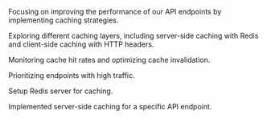 Focusing on improving the performance of our API endpoints by implementing caching strategies.

Exploring different caching layers, including server-side caching with Redis and client-side caching with HTTP headers.

Monitoring cache hit rates and optimizing cache invalidation.

Prioritizing endpoints with high traffic.

Setup Redis server for caching.

Implemented server-side caching for a specific API endpoint.